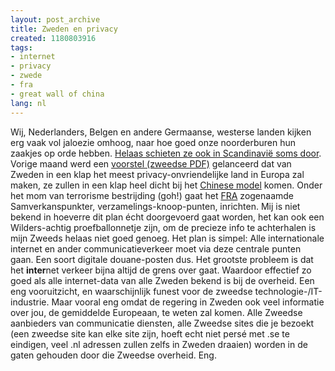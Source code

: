 ```yaml
---
layout: post_archive
title: Zweden en privacy
created: 1180803916
tags:
- internet
- privacy
- zwede
- fra
- great wall of china
lang: nl
---
```

Wij, Nederlanders, Belgen en andere Germaanse, westerse landen kijken erg vaak vol jaloezie omhoog, naar hoe goed onze noorderburen hun zaakjes op orde hebben. [Helaas schieten ze ook in Scandinavië soms door](http://peterfleischer.blogspot.com/2007/05/sweden-and-government-surveillance.html). Vorige maand werd een [voorstel (zweedse PDF)](http://www.regeringen.se/content/1/c6/07/83/67/2ee1ba0a.pdf) gelanceerd dat van Zweden in een klap het meest privacy-onvriendelijke land in Europa zal maken, ze zullen in een klap heel dicht bij het [Chinese model](http://blog.kennisland.nl/kennisland/archive/2007/02/great_firewall_of_china.html) komen. Onder het mom van terrorisme bestrijding (goh!) gaat het [FRA](http://en.wikipedia.org/wiki/Swedish_National_Defence_Radio_Establishment) zogenaamde Samverkanspunkter, verzamelings-knoop-punten, inrichten. Mij is niet bekend in hoeverre dit plan écht doorgevoerd gaat worden, het kan ook een Wilders-achtig proefballonnetje zijn, om de precieze info te achterhalen is mijn Zweeds helaas niet goed genoeg. Het plan is simpel: Alle internationale internet en ander communicatieverkeer moet via deze centrale punten gaan. Een soort digitale douane-posten dus. Het grootste probleem is dat het **inter**net verkeer bijna altijd de grens over gaat. Waardoor effectief zo goed als alle internet-data van alle Zweden bekend is bij de overheid. Een eng vooruitzicht, en waarschijnlijk funest voor de zweedse technologie-/IT-industrie. Maar vooral eng omdat de regering in Zweden ook veel informatie over jou, de gemiddelde Europeaan, te weten zal komen. Alle Zweedse aanbieders van communicatie diensten, alle Zweedse sites die je bezoekt (een zweedse site kan elke site zijn, hoeft echt niet persé met .se te eindigen, veel .nl adressen zullen zelfs in Zweden draaien) worden in de gaten gehouden door die Zweedse overheid. Eng. 
